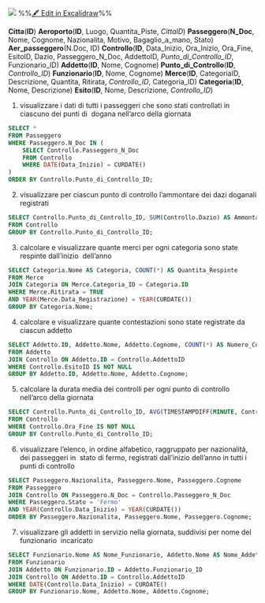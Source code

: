 ![](Societ%C3%A0%20Aeroportuale%202024-05-23%2016.37.22.excalidraw.svg)
%%[🖋 Edit in Excalidraw](Societ%C3%A0%20Aeroportuale%202024-05-23%2016.37.22.excalidraw.md)%%


**Citta**(**ID**)
**Aeroporto**(**ID**, Luogo, Quantita_Piste, *CittaID*)
**Passeggero**(**N_Doc**, Nome, Cognome, Nazionalita, Motivo, Bagaglio_a_mano, Stato)
**Aer_passeggero**(N.Doc, ID)
**Controllo**(**ID**, Data_Inizio, Ora_Inizio, Ora_Fine, EsitoID, Dazio, Passeggero_N_Doc, AddettoID, *Punto_di_Controllo_ID*, Funzionario_ID)
**Addetto**(**ID**, Nome, Cognome)
**Punto_di_Controllo**(**ID**, *Controllo_ID*)
**Funzionario**(**ID**, Nome, Cognome)
**Merce**(**ID**, CategoriaID, Descrizione, Quantita, Ritirata, *Controllo_ID*, Categoria_ID)
**Categoria**(**ID**, Nome, Descrizione)
**Esito**(**ID**, Nome, Descrizione, *Controllo_ID*)





1) visualizzare i dati di tutti i passeggeri che sono stati controllati in ciascuno dei punti di  dogana nell’arco della giornata
```SQL
SELECT *
FROM Passeggero
WHERE Passeggero.N_Doc IN (
    SELECT Controllo.Passeggero_N_Doc
    FROM Controllo
    WHERE DATE(Data_Inizio) = CURDATE()
)
ORDER BY Controllo.Punto_di_Controllo_ID;

```
2) visualizzare per ciascun punto di controllo l’ammontare dei dazi doganali registrati
```SQL
SELECT Controllo.Punto_di_Controllo_ID, SUM(Controllo.Dazio) AS Ammontare_Dazi
FROM Controllo
GROUP BY Controllo.Punto_di_Controllo_ID;

```
3) calcolare e visualizzare quante merci per ogni categoria sono state respinte dall’inizio  dell’anno
```SQL
SELECT Categoria.Nome AS Categoria, COUNT(*) AS Quantita_Respinte
FROM Merce
JOIN Categoria ON Merce.Categoria_ID = Categoria.ID
WHERE Merce.Ritirata = TRUE
AND YEAR(Merce.Data_Registrazione) = YEAR(CURDATE())
GROUP BY Categoria.Nome;

```
4) calcolare e visualizzare quante contestazioni sono state registrate da ciascun addetto
```SQL
SELECT Addetto.ID, Addetto.Nome, Addetto.Cognome, COUNT(*) AS Numero_Contestazioni
FROM Addetto
JOIN Controllo ON Addetto.ID = Controllo.AddettoID
WHERE Controllo.EsitoID IS NOT NULL
GROUP BY Addetto.ID, Addetto.Nome, Addetto.Cognome;

```
5) calcolare la durata media dei controlli per ogni punto di controllo nell’arco della giornata
```SQL
SELECT Controllo.Punto_di_Controllo_ID, AVG(TIMESTAMPDIFF(MINUTE, Controllo.Ora_Inizio, Controllo.Ora_Fine)) AS Durata_Media_Controllo
FROM Controllo
WHERE Controllo.Ora_Fine IS NOT NULL
GROUP BY Controllo.Punto_di_Controllo_ID;

```
6) visualizzare l’elenco, in ordine alfabetico, raggruppato per nazionalità, dei passeggeri in  stato di fermo, registrati dall’inizio dell’anno in tutti i punti di controllo
```SQL
SELECT Passeggero.Nazionalita, Passeggero.Nome, Passeggero.Cognome
FROM Passeggero
JOIN Controllo ON Passeggero.N_Doc = Controllo.Passeggero_N_Doc
WHERE Passeggero.Stato = 'Fermo'
AND YEAR(Controllo.Data_Inizio) = YEAR(CURDATE())
ORDER BY Passeggero.Nazionalita, Passeggero.Nome, Passeggero.Cognome;

```
7) visualizzare gli addetti in servizio nella giornata, suddivisi per nome del funzionario  incaricato
```SQL
SELECT Funzionario.Nome AS Nome_Funzionario, Addetto.Nome AS Nome_Addetto, Addetto.Cognome AS Cognome_Addetto
FROM Funzionario
JOIN Addetto ON Funzionario.ID = Addetto.Funzionario_ID
JOIN Controllo ON Addetto.ID = Controllo.AddettoID
WHERE DATE(Controllo.Data_Inizio) = CURDATE()
GROUP BY Funzionario.Nome, Addetto.Nome, Addetto.Cognome;

```